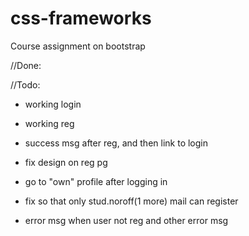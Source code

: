 # css-frameworks
Course assignment on bootstrap

//Done:

//Todo:
- working login
- working reg

- success msg after reg, and then link to login
- fix design on reg pg
- go to "own" profile after logging in
- fix so that only stud.noroff(1 more) mail can register
- error msg when user not reg and other error msg
